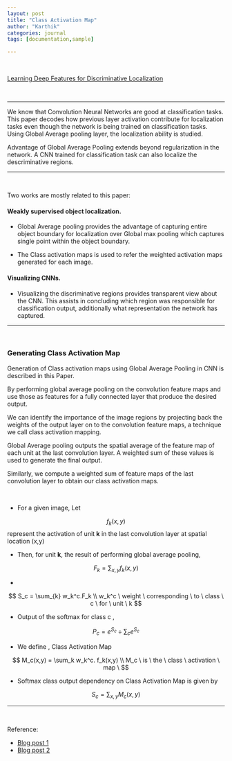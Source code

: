 ```yaml
---
layout: post
title: "Class Activation Map"
author: "Karthik"
categories: journal
tags: [documentation,sample]

---
```




<br>





[Learning Deep Features for Discriminative Localization](http://cnnlocalization.csail.mit.edu/Zhou_Learning_Deep_Features_CVPR_2016_paper.pdf)

<br>



---



We know that Convolution Neural Networks are good at classification tasks. This paper decodes how previous layer activation contribute for localization tasks even though the network is being trained on classification tasks.  Using Global Average pooling layer, the localization ability is studied.  

Advantage of Global Average Pooling extends beyond regularization in the network.   A CNN trained for classification task can also localize the descriminative regions. 

---

<br>

Two works are mostly related to this paper:

#### Weakly supervised object localization.

- Global Average pooling provides the advantage of capturing entire object boundary for localization over Global max pooling which captures single point within the object boundary.  

- The Class activation maps is used to refer the weighted activation maps generated for each image.  

#### Visualizing CNNs.

- Visualizing the discriminative regions provides transparent view about the CNN. This assists in concluding which region was responsible for classification output, additionally what representation the network has captured. 

---

<br>



### Generating Class Activation Map

Generation of Class activation maps using Global Average Pooling in CNN is described in this Paper. 

By performing global average pooling on the convolution feature maps and use those as features for a fully connected layer that produce the desired output. 

We can identify the importance of the image regions by projecting back the weights of the output layer on to the convolution feature maps, a technique we call class activation mapping.  

Global Average pooling outputs the spatial average of the feature map of each unit at the last convolution layer. A weighted sum of these values is used to generate the final output. 

Similarly, we compute a weighted sum of feature maps of the last convolution layer to obtain our class activation maps. 

<br>



<blockquote class="imgur-embed-pub" lang="en" data-id="a/dcFFNCB" data-context="false" ><a href="//imgur.com/a/dcFFNCB"></a></blockquote><script async src="//s.imgur.com/min/embed.js" charset="utf-8"></script>



- For a given image, Let

$$
f_k(x,y)
$$
represent the activation of unit **k** in the last convolution layer at spatial location (x,y)

- Then, for unit **k**, the result of performing global average pooling, 

$$
F_k = \sum_{x,y} f_k(x,y)
$$

- 

$$
S_c = \sum_{k} w_k^c.F_k
\\
w_k^c \ weight \ corresponding \ to \ class \ c \ for \ unit \ k
$$

- Output of the softmax for class c , 

$$
P_c = e^{S_c} \div \sum_{c} e^{S_c}
$$



- We define , Class Activation Map

$$
M_c(x,y) = \sum_k w_k^c. f_k(x,y)
\\
M_c \ is \ the \ class \ activation \ map \
$$

- Softmax class output dependency on Class Activation Map is given by

$$
S_c = \sum_{x,y} M_c(x,y)
$$



---

<br>









Reference:

- [Blog post 1](https://alexisbcook.github.io/2017/global-average-pooling-layers-for-object-localization/)
- [Blog post 2](https://harrisonjansma.com/GAP)